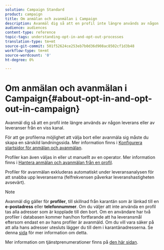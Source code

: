 ```yaml
---
solution: Campaign Standard
product: campaign
title: Om anmälan och avanmälan i Campaign
description: Avanmäl dig så att en profil inte längre används av någon leverans eller av leveranser från en viss kanal.
audience: audiences
content-type: reference
topic-tags: understanding-opt-in-and-opt-out-processes
translation-type: tm+mt
source-git-commit: 501f52624ce253eb7b0d36d908ac8502cf1d3b48
workflow-type: tm+mt
source-wordcount: '0'
ht-degree: 0%

---
```



# Om anmälan och avanmälan i Campaign{#about-opt-in-and-opt-out-in-campaign}

Avanmäl dig så att en profil inte längre används av någon leverans eller av leveranser från en viss kanal.

För att ge profilerna möjlighet att välja bort eller avanmäla sig måste du skapa en särskild landningssida. Mer information finns i [Konfigurera startsidor för anmälan och avanmälan](../../audiences/using/managing-opt-in-and-opt-out-in-campaign.md#setting-up-opt-in-and-opt-out-landing-pages).

Profiler kan även väljas in eller ut manuellt av en operator. Mer information finns i [Hantera anmälan och avanmälan från en profil](../../audiences/using/managing-opt-in-and-opt-out-in-campaign.md#managing-opt-in-and-opt-out-from-a-profile).

Profiler för avanmälan exkluderas automatiskt under leveransanalysen för att snabba upp leveranserna (felfrekvensen påverkar leveranshastigheten avsevärt).

>[!NOTE]
>
>Avanmäl dig gäller för **profiler**, till skillnad från karantän som är länkad till en **e-postadress** eller **telefonnummer**. Om du väljer att inte använda en profil tas alla adresser som är kopplade till den bort. Om en användare har två profiler i databasen kommer han/hon fortfarande att ha leveransmål eftersom endast en av hans profiler är avanmäld. Om du vill vara säker på att alla hans adresser utesluts lägger du till dem i karantänadresserna. Se denna [sida](../../sending/using/understanding-quarantine-management.md#identifying-quarantined-addresses-for-the-entire-platform) för mer information om detta.

Mer information om tjänstprenumerationer finns på [den här sidan](../../audiences/using/about-subscriptions.md).
